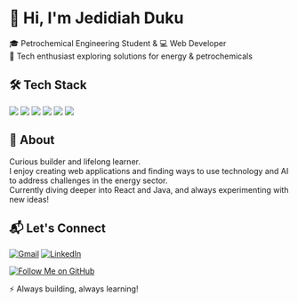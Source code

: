 # 👋 Hi, I'm Jedidiah Duku

🎓 Petrochemical Engineering Student & 💻 Web Developer  
🔬 Tech enthusiast exploring solutions for energy & petrochemicals



## 🛠️ Tech Stack

<img src="https://img.shields.io/badge/HTML5-E34F26?style=flat-square&logo=html5&logoColor=white" />
<img src="https://img.shields.io/badge/CSS3-1572B6?style=flat-square&logo=css3&logoColor=white" />
<img src="https://img.shields.io/badge/JavaScript-F7DF1E?style=flat-square&logo=javascript&logoColor=black" />
<img src="https://img.shields.io/badge/React-20232A?style=flat-square&logo=react&logoColor=61DAFB" />
<img src="https://img.shields.io/badge/Java-007396?style=flat-square&logo=java&logoColor=white" />
<img src="https://img.shields.io/badge/MATLAB-0076A8?style=flat-square&logo=mathworks&logoColor=white" />



## 🌟 About

Curious builder and lifelong learner.  
I enjoy creating web applications and finding ways to use technology and AI to address challenges in the energy sector.  
Currently diving deeper into React and Java, and always experimenting with new ideas!



## 📬 Let's Connect

[![Gmail](https://img.shields.io/badge/email-boamahdukudan@gmail.com-D14836?style=flat-square&logo=gmail&logoColor=white)](mailto:boamahdukudan@gmail.com)
[![LinkedIn](https://img.shields.io/badge/LinkedIn-Connect-0A66C2?style=flat-square&logo=linkedin&logoColor=white)](https://www.linkedin.com/in/jedidiahduku)

[![Follow Me on GitHub](https://img.shields.io/badge/Follow%20me%20on%20GitHub-181717?style=flat-square&logo=github&logoColor=white)](https://github.com/jedidiahduku)



⚡ Always building, always learning!
